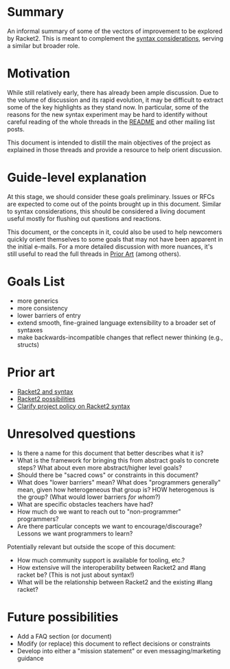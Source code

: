 # Summary
[summary]: #summary

An informal summary of some of the vectors of improvement to be explored by Racket2.  This is meant to complement the [syntax considerations](syntax-considerations.md), serving a similar but broader role.


# Motivation
[motivation]: #motivation

While still relatively early, there has already been ample discussion.  Due to the volume of discussion and its rapid evolution, it may be difficult to extract some of the key highlights as they stand now.  In particular, some of the reasons for the new syntax experiment may be hard to identify without careful reading of the whole threads in the [README](README.md) and other mailing list posts.

This document is intended to distill the main objectives of the project as explained in those threads and provide a resource to help orient discussion.


# Guide-level explanation
[guide-level-explanation]: #guide-level-explanation

At this stage, we should consider these goals preliminary.  Issues or RFCs are expected to come out of the points brought up in this document.  Similar to syntax considerations, this should be considered a living document useful mostly for flushing out questions and reactions.

This document, or the concepts in it, could also be used to help newcomers quickly orient themselves to some goals that may not have been apparent in the initial e-mails.  For a more detailed discussion with more nuances, it's still useful to read the full threads in [Prior Art](#prior-art) (among others).


# Goals List
[goals-list]: #goals-list

* more generics
* more consistency
* lower barriers of entry
* extend smooth, fine-grained language extensibility to a broader set of syntaxes
* make backwards-incompatible changes that reflect newer thinking (e.g., structs)


# Prior art
[prior-art]: #prior-art

* [Racket2 and syntax](https://groups.google.com/d/msg/racket-users/3aIPOGbGgmc/A4HHSbdxAwAJ)
* [Racket2 possibilities](https://groups.google.com/d/msg/racket-users/HiC7z3A5O-k/XPR2wbSJCQAJ)
* [Clarify project policy on Racket2 syntax](https://groups.google.com/d/msg/racket-users/9Eh9H1Jt28Q/JXyDBfFrAgAJ)


# Unresolved questions
[unresolved-questions]: #unresolved-questions

* Is there a name for this document that better describes what it is?
* What is the framework for bringing this from abstract goals to concrete steps?  What about even more abstract/higher level goals?
* Should there be "sacred cows" or constraints in this document?
* What does "lower barriers" mean?  What does "programmers generally" mean, given how heterogeneous that group is?  HOW heterogenous is the group?  (What would lower barriers *for whom*?)
* What are specific obstacles teachers have had?
* How much do we want to reach out to "non-programmer" programmers?
* Are there particular concepts we want to encourage/discourage?  Lessons we want programmers to learn?

Potentially relevant but outside the scope of this document:
* How much community support is available for tooling, etc.?
* How extensive will the interoperability between Racket2 and #lang racket be? (This is not just about syntax!)
* What will be the relationship between Racket2 and the existing #lang racket?


# Future possibilities
[future-possibilities]: #future-possibilities

* Add a FAQ section (or document)
* Modify (or replace) this document to reflect decisions or constraints
* Develop into either a "mission statement" or even messaging/marketing guidance
